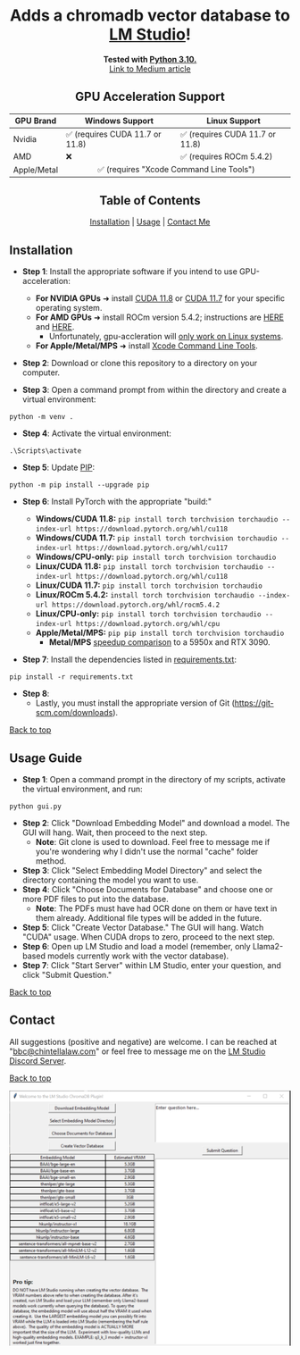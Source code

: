 <a name="top"></a>

<div align="center">
  <h1>Adds a chromadb vector database to <a href="https://lmstudio.ai/">LM Studio</a>!</h1>
</div>

<div align="center">
  <strong>Tested with <a href="https://www.python.org/downloads/release/python-31011/">Python 3.10.</a></strong>
</div>

<div align="center">
  <a href="https://medium.com/@vici0549/chromadb-plugin-for-lm-studio-5b3e2097154f">Link to Medium article</a>
</div>

<!-- GPU Acceleration Support Table -->

<div align="center">
  <h2>GPU Acceleration Support</h2>
  <table>
    <thead>
      <tr>
        <th>GPU Brand</th>
        <th>Windows Support</th>
        <th>Linux Support</th>
      </tr>
    </thead>
    <tbody>
      <tr>
        <td>Nvidia</td>
        <td>✅ (requires CUDA 11.7 or 11.8)</td>
        <td>✅ (requires CUDA 11.7 or 11.8)</td>
      </tr>
      <tr>
        <td>AMD</td>
        <td>❌</td>
        <td>✅ (requires ROCm 5.4.2)</td>
      </tr>
      <tr>
        <td>Apple/Metal</td>
        <td colspan="2" align="center"> ✅ (requires "Xcode Command Line Tools")</td>
      </tr>
    </tbody>
  </table>
</div>


<!-- Table of Contents -->

<div align="center">
  <h2>Table of Contents</h2>
</div>

<div align="center">
  <a href="#installation">Installation</a> | 
  <a href="#usage-guide">Usage</a> | 
  <a href="#contact">Contact Me</a>
</div>

## Installation

* **Step 1**: Install the appropriate software if you intend to use GPU-acceleration:

  * **For NVIDIA GPUs** ➜ install [CUDA 11.8](https://developer.nvidia.com/cuda-11-8-0-download-archive) or [CUDA 11.7](https://developer.nvidia.com/cuda-11-7-0-download-archive) for your specific operating system.
  * **For AMD GPUs** ➜ install ROCm version 5.4.2; instructions are [HERE](https://rocmdocs.amd.com/en/latest/deploy/linux/quick_start.html) and [HERE](https://rocmdocs.amd.com/en/latest/deploy/linux/index.html).
    * Unfortunately, gpu-accleration will [only work on Linux systems](https://github.com/RadeonOpenCompute/ROCm/blob/develop/docs/rocm.md).  
  * **For Apple/Metal/MPS** ➜ install [Xcode Command Line Tools](https://www.makeuseof.com/install-xcode-command-line-tools/).
* **Step 2**: Download or clone this repository to a directory on your computer.
* **Step 3**: Open a command prompt from within the directory and create a virtual environment:
```
python -m venv .
```
* **Step 4**: Activate the virtual environment:
```
.\Scripts\activate
```
* **Step 5**: Update [PIP](https://pip.pypa.io/en/stable/index.html):
```
python -m pip install --upgrade pip
```
* **Step 6**: Install PyTorch with the appropriate "build:"

  * **Windows/CUDA 11.8:** ```pip install torch torchvision torchaudio --index-url https://download.pytorch.org/whl/cu118```
  * **Windows/CUDA 11.7:** ```pip install torch torchvision torchaudio --index-url https://download.pytorch.org/whl/cu117```
  * **Windows/CPU-only:** ```pip install torch torchvision torchaudio```
  * **Linux/CUDA 11.8:** ```pip install torch torchvision torchaudio --index-url https://download.pytorch.org/whl/cu118```
  * **Linux/CUDA 11.7:** ```pip install torch torchvision torchaudio```
  * **Linux/ROCm 5.4.2:** ```install torch torchvision torchaudio --index-url https://download.pytorch.org/whl/rocm5.4.2```
  * **Linux/CPU-only:** ```pip install torch torchvision torchaudio --index-url https://download.pytorch.org/whl/cpu```
  * **Apple/Metal/MPS:** ```pip pip install torch torchvision torchaudio```
    * **Metal/MPS** [speedup comparison](https://explosion.ai/blog/metal-performance-shaders) to a 5950x and RTX 3090.

* **Step 7**: Install the dependencies listed in [requirements.txt](https://github.com/MicrosoftDocs/visualstudio-docs/blob/main/docs/python/managing-required-packages-with-requirements-txt.md):
```
pip install -r requirements.txt
```
* **Step 8**:
  * Lastly, you must install the appropriate version of Git (https://git-scm.com/downloads).

[Back to top](#top)

## Usage Guide

* **Step 1**: Open a command prompt in the directory of my scripts, activate the virtual environment, and run:
```
python gui.py
```
* **Step 2**: Click "Download Embedding Model" and download a model. The GUI will hang. Wait, then proceed to the next step.
  * **Note**: Git clone is used to download. Feel free to message me if you're wondering why I didn't use the normal "cache" folder method.
* **Step 3**: Click "Select Embedding Model Directory" and select the directory containing the model you want to use.
* **Step 4**: Click "Choose Documents for Database" and choose one or more PDF files to put into the database.
  * **Note**: The PDFs must have had OCR done on them or have text in them already. Additional file types will be added in the future.
* **Step 5**: Click "Create Vector Database." The GUI will hang. Watch "CUDA" usage. When CUDA drops to zero, proceed to the next step.
* **Step 6**: Open up LM Studio and load a model (remember, only Llama2-based models currently work with the vector database).
* **Step 7**: Click "Start Server" within LM Studio, enter your question, and click "Submit Question."


[Back to top](#top)

## Contact

All suggestions (positive and negative) are welcome.  I can be reached at "bbc@chintellalaw.com" or feel free to message me on the [LM Studio Discord Server](https://discord.gg/aPQfnNkxGC).

[Back to top](#top)

<div align="center">
  <img src="https://github.com/BBC-Esq/ChromaDB-Plugin-for-LM-Studio/raw/main/example.png" alt="Example Image">
</div>
